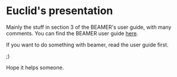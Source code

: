 # Euclid's presentation 

Mainly the stuff in section 3 of the BEAMER's user guide, with many comments.
You can find the BEAMER user guide [here](https://www.ctan.org/pkg/beamer).

If you want to do something with beamer, read the user guide first.

;)

Hope it helps someone.
